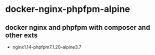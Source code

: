 # docker-nginx-phpfpm-alpine

## docker nginx and phpfpm with composer and other exts

* nginx1.14-phpfpm7.1.20-alpine3.7